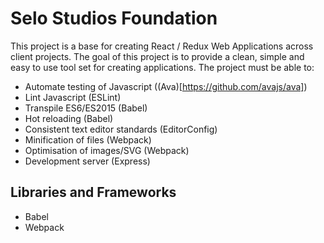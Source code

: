 # Selo Studios Foundation

This project is a base for creating React / Redux Web Applications across client projects. The goal of this project is to provide a clean, simple and easy to use tool set for creating applications. The project must be able to:

* Automate testing of Javascript ((Ava)[https://github.com/avajs/ava])
* Lint Javascript (ESLint)
* Transpile ES6/ES2015 (Babel)
* Hot reloading (Babel)
* Consistent text editor standards (EditorConfig)
* Minification of files (Webpack)
* Optimisation of images/SVG (Webpack)
* Development server (Express)

## Libraries and Frameworks
* Babel
* Webpack
